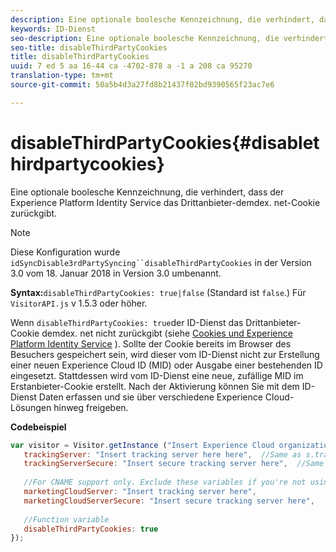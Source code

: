 ```yaml
---
description: Eine optionale boolesche Kennzeichnung, die verhindert, dass der Experience Platform Identity Service das Drittanbieter-demdex. net-Cookie zurückgibt.
keywords: ID-Dienst
seo-description: Eine optionale boolesche Kennzeichnung, die verhindert, dass der Experience Platform Identity Service das Drittanbieter-demdex. net-Cookie zurückgibt.
seo-title: disableThirdPartyCookies
title: disableThirdPartyCookies
uuid: 7 ed 5 aa 16-44 ca -4702-878 a -1 a 208 ca 95270
translation-type: tm+mt
source-git-commit: 50a5b4d3a27fd8b21437f02bd9390565f23ac7e6

---
```



# disableThirdPartyCookies{#disablethirdpartycookies}

Eine optionale boolesche Kennzeichnung, die verhindert, dass der Experience Platform Identity Service das Drittanbieter-demdex. net-Cookie zurückgibt.

>[!NOTE]
>
>Diese Konfiguration wurde `idSyncDisable3rdPartySyncing``disableThirdPartyCookies` in der Version 3.0 vom 18. Januar 2018 in Version 3.0 umbenannt.

**Syntax:**`disableThirdPartyCookies: true|false` (Standard ist `false`.) Für `VisitorAPI.js` v 1.5.3 oder höher.

Wenn `disableThirdPartyCookies: true`der ID-Dienst das Drittanbieter-Cookie demdex. net nicht zurückgibt (siehe [Cookies und Experience Platform Identity Service](../../introduction/cookies.md) ). Sollte der Cookie bereits im Browser des Besuchers gespeichert sein, wird dieser vom ID-Dienst nicht zur Erstellung einer neuen Experience Cloud ID (MID) oder Ausgabe einer bestehenden ID eingesetzt. Stattdessen wird vom ID-Dienst eine neue, zufällige MID im Erstanbieter-Cookie erstellt. Nach der Aktivierung können Sie mit dem ID-Dienst Daten erfassen und sie über verschiedene Experience Cloud-Lösungen hinweg freigeben.

**Codebeispiel**

```js
var visitor = Visitor.getInstance ("Insert Experience Cloud organization ID here",{ 
   trackingServer: "Insert tracking server here here",  //Same as s.trackingServer 
   trackingServerSecure: "Insert secure tracking server here",  //Same as s.trackingServerSecure 
 
   //For CNAME support only. Exclude these variables if you're not using CNAME 
   marketingCloudServer: "Insert tracking server here", 
   marketingCloudServerSecure: "Insert secure tracking server here", 
 
   //Function variable 
   disableThirdPartyCookies: true 
});
```

